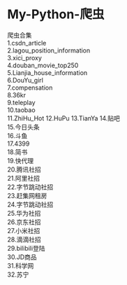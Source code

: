 # My-Python-爬虫
爬虫合集  
1.csdn_article  
2.lagou_position_information  
3.xici_proxy  
4.douban_movie_top250  
5.Lianjia_house_information  
6.DouYu_girl  
7.compensation  
8.36kr  
9.teleplay  
10.taobao  
11.ZhiHu_Hot
12.HuPu
13.TianYa
14.贴吧  
15.今日头条  
16.斗鱼  
17.4399  
18.简书  
19.快代理  
20.腾讯社招  
21.阿里社招  
22.字节跳动社招  
23.赶集网租房  
24.字节跳动社招  
25.华为社招  
26.京东社招  
27.小米社招  
28.滴滴社招  
29.bilibili登陆  
30.JD商品  
31.科学网  
32.苏宁  



